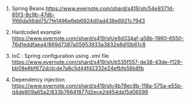 1. Spring Beans   https://www.evernote.com/shard/s419/sh/54e9371d-85f3-8c9b-47db-1f66da56dd75/7fe1496e6eb6924d0ad438e6921c7943

2. Hardcoded example  https://www.evernote.com/shard/s419/sh/e9d334af-a58b-1980-6550-76d1eddfaea4/869d7387a05953933a3832e8d10b61c8

3. IoC : Spring configuration using .xml file  https://www.evernote.com/shard/s419/sh/b535f557-de38-43de-f129-bb08e8bf672d/dcde7a8c5d44fd2332e24efbfe56b8fb

4. Dependency injection  https://www.evernote.com/shard/s419/sh/4b78ec8b-118a-575a-e55b-d4de809a65a2/833b76641877d2ece2d454da15d06598

